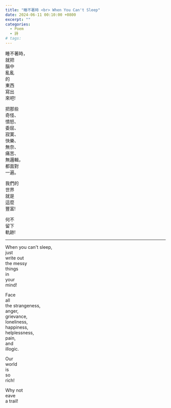 ```yaml
---
title: "睡不著時 <br> When You Can't Sleep"
date: 2024-06-11 00:10:00 +0800
excerpt: ""
categories:
  - Poem
  - 詩
# tags:
---
```


睡不著時，  
就把  
腦中  
亂亂  
的  
東西  
寫出  
來吧!

把那些  
奇怪、  
憤怒、  
委屈、  
寂寞、  
快樂、  
無奈、  
痛苦、  
無邏輯，  
都面對  
一遍。

我們的  
世界  
就是  
這麼  
豐富!

何不  
留下  
軌跡!

---

When you can't sleep,  
just  
write out  
the messy  
things  
in  
your  
mind!

Face  
all  
the strangeness,  
anger,  
grievance,  
loneliness,  
happiness,  
helplessness,  
pain,  
and  
illogic.

Our  
world  
is  
so  
rich!

Why not  
eave  
a trail!
